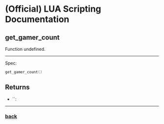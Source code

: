 
# (Official) LUA Scripting Documentation

## get_gamer_count

Function undefined.

___

Spec:

```lua
get_gamer_count()
```

## Returns

- ``: 

___

### [back](../getters)
